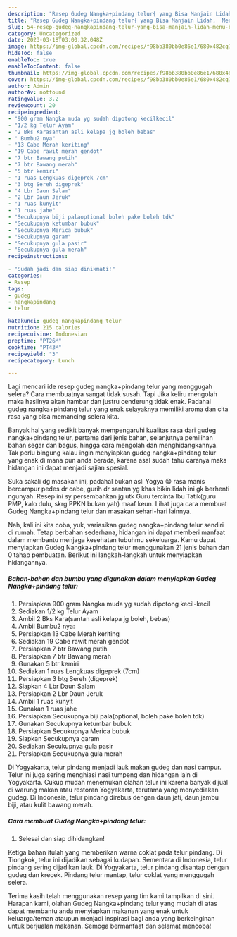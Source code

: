 ```yaml
---
description: "Resep Gudeg Nangka+pindang telur{ yang Bisa Manjain Lidah,  Menu Buat lebaran"
title: "Resep Gudeg Nangka+pindang telur{ yang Bisa Manjain Lidah,  Menu Buat lebaran"
slug: 54-resep-gudeg-nangkapindang-telur-yang-bisa-manjain-lidah-menu-buat-lebaran
category: Uncategorized
date: 2023-03-18T03:00:32.048Z
image: https://img-global.cpcdn.com/recipes/f98bb380bb0e86e1/680x482cq70/gudeg-nangkapindang-telur-foto-resep-utama.jpg
hideToc: false
enableToc: true
enableTocContent: false
thumbnail: https://img-global.cpcdn.com/recipes/f98bb380bb0e86e1/680x482cq70/gudeg-nangkapindang-telur-foto-resep-utama.jpg
cover: https://img-global.cpcdn.com/recipes/f98bb380bb0e86e1/680x482cq70/gudeg-nangkapindang-telur-foto-resep-utama.jpg
author: Admin
authorAv: notfound
ratingvalue: 3.2
reviewcount: 20
recipeingredient:
- "900 gram Nangka muda yg sudah dipotong kecilkecil"
- "1/2 kg Telur Ayam"
- "2 Bks Karasantan asli kelapa jg boleh bebas"
- " Bumbu2 nya"
- "13 Cabe Merah keriting"
- "19 Cabe rawit merah gendot"
- "7 btr Bawang putih"
- "7 btr Bawang merah"
- "5 btr kemiri"
- "1 ruas Lengkuas digeprek 7cm"
- "3 btg Sereh digeprek"
- "4 Lbr Daun Salam"
- "2 Lbr Daun Jeruk"
- "1 ruas kunyit"
- "1 ruas jahe"
- "Secukupnya biji palaoptional boleh pake boleh tdk"
- "Secukupnya ketumbar bubuk"
- "Secukupnya Merica bubuk"
- "Secukupnya garam"
- "Secukupnya gula pasir"
- "Secukupnya gula merah"
recipeinstructions:

- "Sudah jadi dan siap dinikmati!"
categories:
- Resep
tags:
- gudeg
- nangkapindang
- telur

katakunci: gudeg nangkapindang telur 
nutrition: 215 calories
recipecuisine: Indonesian
preptime: "PT26M"
cooktime: "PT43M"
recipeyield: "3"
recipecategory: Lunch

---
```



Lagi mencari ide resep gudeg nangka+pindang telur yang menggugah selera? Cara membuatnya sangat tidak susah. Tapi Jika keliru mengolah maka hasilnya akan hambar dan justru cenderung tidak enak. Padahal gudeg nangka+pindang telur yang enak selayaknya memiliki aroma dan cita rasa yang bisa memancing selera kita.


Banyak hal yang sedikit banyak mempengaruhi kualitas rasa dari gudeg nangka+pindang telur, pertama dari jenis bahan, selanjutnya pemilihan bahan segar dan bagus, hingga cara mengolah dan menghidangkannya. Tak perlu bingung kalau ingin menyiapkan gudeg nangka+pindang telur yang enak di mana pun anda berada, karena asal sudah tahu caranya maka hidangan ini dapat menjadi sajian spesial.

Suka sakali dg masakan ini, padahal bukan asli Yogya 😁 rasa manis bercampur pedes dr cabe, gurih dr santan yg khas bikin lidah ini gk berhenti ngunyah. Resep ini sy persembahkan jg utk Guru tercinta Ibu Tatik(guru PMP, kalo dulu, skrg PPKN bukan yah) maaf keun. Lihat juga cara membuat Gudeg Nangka+pindang telur dan masakan sehari-hari lainnya.


Nah, kali ini kita coba, yuk, variasikan gudeg nangka+pindang telur sendiri di rumah. Tetap berbahan sederhana, hidangan ini dapat memberi manfaat dalam membantu menjaga kesehatan tubuhmu sekeluarga. Kamu dapat menyiapkan Gudeg Nangka+pindang telur menggunakan 21 jenis bahan dan 0 tahap pembuatan. Berikut ini langkah-langkah untuk menyiapkan hidangannya.

<!--inarticleads1-->

##### Bahan-bahan dan bumbu yang digunakan dalam menyiapkan Gudeg Nangka+pindang telur:

1. Persiapkan 900 gram Nangka muda yg sudah dipotong kecil-kecil
1. Sediakan 1/2 kg Telur Ayam
1. Ambil 2 Bks Kara(santan asli kelapa jg boleh, bebas)
1. Ambil  Bumbu2 nya:
1. Persiapkan 13 Cabe Merah keriting
1. Sediakan 19 Cabe rawit merah gendot
1. Persiapkan 7 btr Bawang putih
1. Persiapkan 7 btr Bawang merah
1. Gunakan 5 btr kemiri
1. Sediakan 1 ruas Lengkuas digeprek (7cm)
1. Persiapkan 3 btg Sereh (digeprek)
1. Siapkan 4 Lbr Daun Salam
1. Persiapkan 2 Lbr Daun Jeruk
1. Ambil 1 ruas kunyit
1. Gunakan 1 ruas jahe
1. Persiapkan Secukupnya biji pala(optional, boleh pake boleh tdk)
1. Gunakan Secukupnya ketumbar bubuk
1. Persiapkan Secukupnya Merica bubuk
1. Siapkan Secukupnya garam
1. Sediakan Secukupnya gula pasir
1. Persiapkan Secukupnya gula merah


Di Yogyakarta, telur pindang menjadi lauk makan gudeg dan nasi campur. Telur ini juga sering menghiasi nasi tumpeng dan hidangan lain di Yogyakarta. Cukup mudah menemukan olahan telur ini karena banyak dijual di warung makan atau restoran Yogyakarta, terutama yang menyediakan gudeg. Di Indonesia, telur pindang direbus dengan daun jati, daun jambu biji, atau kulit bawang merah. 

<!--inarticleads2-->

##### Cara membuat Gudeg Nangka+pindang telur:


1. Selesai dan siap dihidangkan!

Ketiga bahan itulah yang memberikan warna coklat pada telur pindang. Di Tiongkok, telur ini dijadikan sebagai kudapan. Sementara di Indonesia, telur pindang sering dijadikan lauk. Di Yogyakarta, telur pindang disantap dengan gudeg dan krecek. Pindang telur mantap, telur coklat yang menggugah selera. 

Terima kasih telah menggunakan resep yang tim kami tampilkan di sini. Harapan kami, olahan Gudeg Nangka+pindang telur yang mudah di atas dapat membantu anda menyiapkan makanan yang enak untuk keluarga/teman ataupun menjadi inspirasi bagi anda yang berkeinginan untuk berjualan makanan. Semoga bermanfaat dan selamat mencoba!
